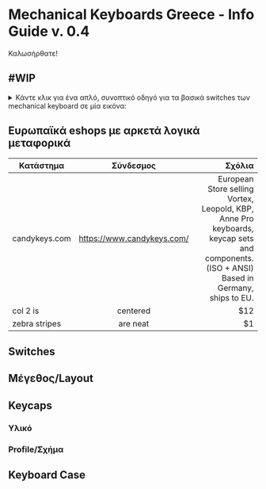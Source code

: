 # Mechanical Keyboards Greece - Info Guide v. 0.4
Καλωσήρθατε!

## #WIP

<details>
  <summary>
    Κάντε κλικ για ένα απλό, συνοπτικό οδηγό για τα βασικά switches των mechanical keyboard σε μία εικόνα:
  </summary>
  <img src="http://bit.ly/2clOVnG">
	
</details>

## Ευρωπαϊκά eshops με αρκετά λογικά μεταφορικά

| Κατάστημα     | Σύνδεσμος           | Σχόλια  |
| ------------- |:-------------:| -----:|
| candykeys.com | https://www.candykeys.com/ | European Store selling Vortex, Leopold, KBP, Anne Pro keyboards, keycap sets and components. (ISO + ANSI) Based in Germany, ships to EU. |
| col 2 is      | centered      |   $12 |
| zebra stripes | are neat      |    $1 |

## Switches

## Μέγεθος/Layout

## Keycaps

### Υλικό
### Profile/Σχήμα

## Keyboard Case
